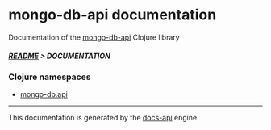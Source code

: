 

# mongo-db-api documentation

Documentation of the [mongo-db-api](https://github.com/bithandshake-hq/mongo-db-api) Clojure library

##### [README](../README.md) > DOCUMENTATION

### Clojure namespaces

* [mongo-db.api](clj/mongo-db/API.md)

---

This documentation is generated by the [docs-api](https://github.com/bithandshake/docs-api) engine

